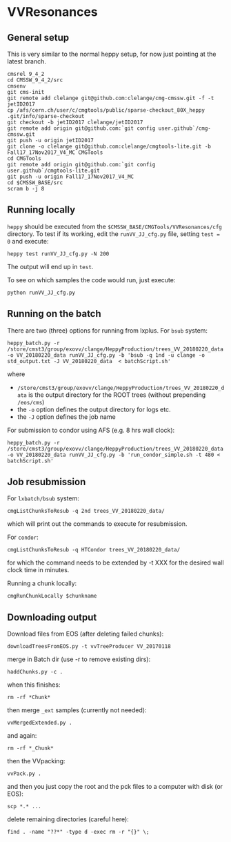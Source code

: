 # VVResonances

## General setup

This is very similar to the normal heppy setup, for now just pointing at the latest branch.

```
cmsrel 9_4_2
cd CMSSW_9_4_2/src
cmsenv
git cms-init
git remote add clelange git@github.com:clelange/cmg-cmssw.git -f -t jetID2017
cp /afs/cern.ch/user/c/cmgtools/public/sparse-checkout_80X_heppy .git/info/sparse-checkout
git checkout -b jetID2017 clelange/jetID2017
git remote add origin git@github.com:`git config user.github`/cmg-cmssw.git
git push -u origin jetID2017
git clone -o clelange git@github.com:clelange/cmgtools-lite.git -b Fall17_17Nov2017_V4_MC CMGTools
cd CMGTools
git remote add origin git@github.com:`git config user.github`/cmgtools-lite.git
git push -u origin Fall17_17Nov2017_V4_MC
cd $CMSSW_BASE/src
scram b -j 8
```

## Running locally

`heppy` should be executed from the `$CMSSW_BASE/CMGTools/VVResonances/cfg` directory.
To test if its working, edit the `runVV_JJ_cfg.py` file, setting `test = 0` and execute:
```
heppy test runVV_JJ_cfg.py -N 200
```
The output will end up in `test`.

To see on which samples the code would run, just execute:
```
python runVV_JJ_cfg.py
```

## Running on the batch

There are two (three) options for running from lxplus.
For `bsub` system:
```
heppy_batch.py -r /store/cmst3/group/exovv/clange/HeppyProduction/trees_VV_20180220_data -o VV_20180220_data runVV_JJ_cfg.py -b 'bsub -q 1nd -u clange -o std_output.txt -J VV_20180220_data  < batchScript.sh'
```
where
- `/store/cmst3/group/exovv/clange/HeppyProduction/trees_VV_20180220_data` is the output directory for the ROOT trees (without prepending `/eos/cms`)
- the `-o` option defines the output directory for logs etc.
- the `-J` option defines the job name

For submission to condor using AFS (e.g. 8 hrs wall clock):
```
heppy_batch.py -r /store/cmst3/group/exovv/clange/HeppyProduction/trees_VV_20180220_data -o VV_20180220_data runVV_JJ_cfg.py -b 'run_condor_simple.sh -t 480 < batchScript.sh'
```

## Job resubmission

For `lxbatch/bsub` system:
```
cmgListChunksToResub -q 2nd trees_VV_20180220_data/
```
which will print out the commands to execute for resubmission.

For `condor`:
```
cmgListChunksToResub -q HTCondor trees_VV_20180220_data/
```
for which the command needs to be extended by -t XXX for the desired wall clock time in minutes.

Running a chunk locally:
```
cmgRunChunkLocally $chunkname
```

## Downloading output

Download files from EOS (after deleting failed chunks):
```
downloadTreesFromEOS.py -t vvTreeProducer VV_20170118
```
merge in Batch dir (use -r to remove existing dirs):
```
haddChunks.py -c .
```
when this finishes:
```
rm -rf *Chunk*
```
then merge `_ext` samples (currently not needed):
```
vvMergedExtended.py .
```
and again:
```
rm -rf *_Chunk*
```
then the VVpacking:
```
vvPack.py .
```
and then you just copy the root and the pck files to a computer with disk (or EOS):
```
scp *.* ...
```
delete remaining directories (careful here):
```
find . -name "??*" -type d -exec rm -r "{}" \;
```
